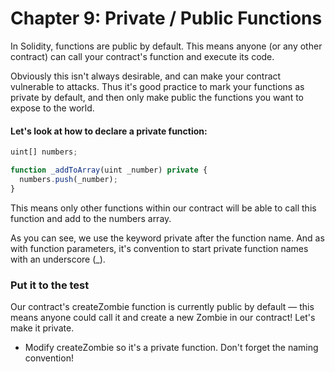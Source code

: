 # Chapter 9: Private / Public Functions
In Solidity, functions are public by default. This means anyone (or any other contract) can call your contract's function and execute its code.

Obviously this isn't always desirable, and can make your contract vulnerable to attacks. Thus it's good practice to mark your functions as private by default, and then only make public the functions you want to expose to the world.

#### Let's look at how to declare a private function:

```js
uint[] numbers;

function _addToArray(uint _number) private {
  numbers.push(_number);
}
```

This means only other functions within our contract will be able to call this function and add to the numbers array.

As you can see, we use the keyword private after the function name. And as with function parameters, it's convention to start private function names with an underscore (_).

### Put it to the test
  Our contract's createZombie function is currently public by default — this means anyone could call it and create a new Zombie in our contract! Let's make it private.
  - Modify createZombie so it's a private function. Don't forget the naming convention!